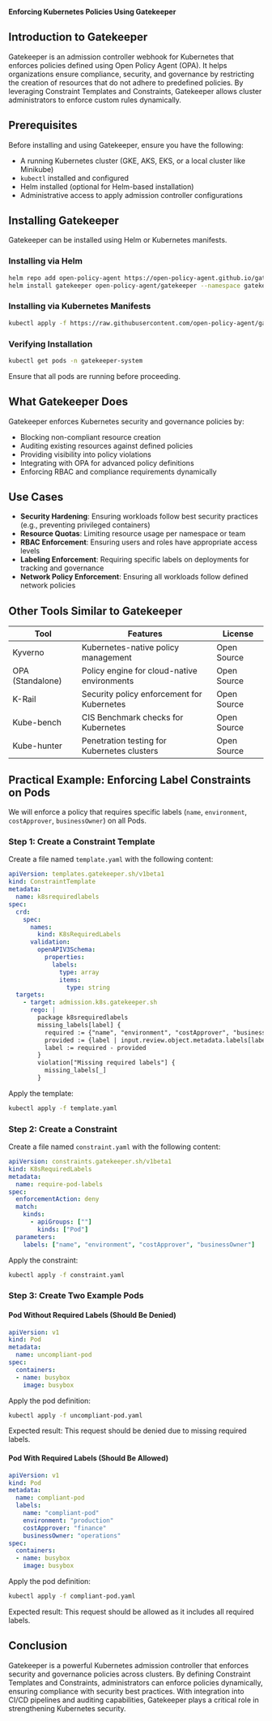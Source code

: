**Enforcing Kubernetes Policies Using Gatekeeper**

## Introduction to Gatekeeper
Gatekeeper is an admission controller webhook for Kubernetes that enforces policies defined using Open Policy Agent (OPA). It helps organizations ensure compliance, security, and governance by restricting the creation of resources that do not adhere to predefined policies. By leveraging Constraint Templates and Constraints, Gatekeeper allows cluster administrators to enforce custom rules dynamically.

## Prerequisites
Before installing and using Gatekeeper, ensure you have the following:
- A running Kubernetes cluster (GKE, AKS, EKS, or a local cluster like Minikube)
- `kubectl` installed and configured
- Helm installed (optional for Helm-based installation)
- Administrative access to apply admission controller configurations

## Installing Gatekeeper
Gatekeeper can be installed using Helm or Kubernetes manifests.

### Installing via Helm
```sh
helm repo add open-policy-agent https://open-policy-agent.github.io/gatekeeper/charts
helm install gatekeeper open-policy-agent/gatekeeper --namespace gatekeeper-system --create-namespace
```

### Installing via Kubernetes Manifests
```sh
kubectl apply -f https://raw.githubusercontent.com/open-policy-agent/gatekeeper/master/deploy/gatekeeper.yaml
```

### Verifying Installation
```sh
kubectl get pods -n gatekeeper-system
```
Ensure that all pods are running before proceeding.

## What Gatekeeper Does
Gatekeeper enforces Kubernetes security and governance policies by:
- Blocking non-compliant resource creation
- Auditing existing resources against defined policies
- Providing visibility into policy violations
- Integrating with OPA for advanced policy definitions
- Enforcing RBAC and compliance requirements dynamically

## Use Cases
- **Security Hardening**: Ensuring workloads follow best security practices (e.g., preventing privileged containers)
- **Resource Quotas**: Limiting resource usage per namespace or team
- **RBAC Enforcement**: Ensuring users and roles have appropriate access levels
- **Labeling Enforcement**: Requiring specific labels on deployments for tracking and governance
- **Network Policy Enforcement**: Ensuring all workloads follow defined network policies

## Other Tools Similar to Gatekeeper
| Tool           | Features                                     | License        |
|--------------|--------------------------------|-------------|
| Kyverno       | Kubernetes-native policy management         | Open Source |
| OPA (Standalone) | Policy engine for cloud-native environments | Open Source |
| K-Rail        | Security policy enforcement for Kubernetes   | Open Source |
| Kube-bench    | CIS Benchmark checks for Kubernetes         | Open Source |
| Kube-hunter   | Penetration testing for Kubernetes clusters | Open Source |

## Practical Example: Enforcing Label Constraints on Pods
We will enforce a policy that requires specific labels (`name`, `environment`, `costApprover`, `businessOwner`) on all Pods.

### Step 1: Create a Constraint Template
Create a file named `template.yaml` with the following content:
```yaml
apiVersion: templates.gatekeeper.sh/v1beta1
kind: ConstraintTemplate
metadata:
  name: k8srequiredlabels
spec:
  crd:
    spec:
      names:
        kind: K8sRequiredLabels
      validation:
        openAPIV3Schema:
          properties:
            labels:
              type: array
              items:
                type: string
  targets:
    - target: admission.k8s.gatekeeper.sh
      rego: |
        package k8srequiredlabels
        missing_labels[label] {
          required := {"name", "environment", "costApprover", "businessOwner"}
          provided := {label | input.review.object.metadata.labels[label]}
          label := required - provided
        }
        violation["Missing required labels"] {
          missing_labels[_]
        }
```
Apply the template:
```sh
kubectl apply -f template.yaml
```

### Step 2: Create a Constraint
Create a file named `constraint.yaml` with the following content:
```yaml
apiVersion: constraints.gatekeeper.sh/v1beta1
kind: K8sRequiredLabels
metadata:
  name: require-pod-labels
spec:
  enforcementAction: deny
  match:
    kinds:
      - apiGroups: [""]
        kinds: ["Pod"]
  parameters:
    labels: ["name", "environment", "costApprover", "businessOwner"]
```
Apply the constraint:
```sh
kubectl apply -f constraint.yaml
```

### Step 3: Create Two Example Pods
#### Pod Without Required Labels (Should Be Denied)
```yaml
apiVersion: v1
kind: Pod
metadata:
  name: uncompliant-pod
spec:
  containers:
  - name: busybox
    image: busybox
```
Apply the pod definition:
```sh
kubectl apply -f uncompliant-pod.yaml
```
Expected result: This request should be denied due to missing required labels.

#### Pod With Required Labels (Should Be Allowed)
```yaml
apiVersion: v1
kind: Pod
metadata:
  name: compliant-pod
  labels:
    name: "compliant-pod"
    environment: "production"
    costApprover: "finance"
    businessOwner: "operations"
spec:
  containers:
  - name: busybox
    image: busybox
```
Apply the pod definition:
```sh
kubectl apply -f compliant-pod.yaml
```
Expected result: This request should be allowed as it includes all required labels.

## Conclusion
Gatekeeper is a powerful Kubernetes admission controller that enforces security and governance policies across clusters. By defining Constraint Templates and Constraints, administrators can enforce policies dynamically, ensuring compliance with security best practices. With integration into CI/CD pipelines and auditing capabilities, Gatekeeper plays a critical role in strengthening Kubernetes security.


